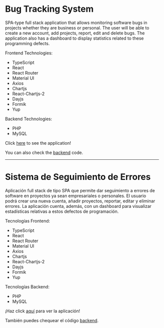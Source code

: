 # Bug Tracking System

SPA-type full stack application that allows monitoring software bugs in projects whether they are business or personal. The user will be able to create a new account, add projects, report, edit and delete bugs. The application also has a dashboard to display statistics related to these programming defects.

Frontend Technologies:

<ul>
  <li>TypeScript</li>
  <li>React</li>
  <li>React Router</li>
  <li>Material UI</li>
  <li>Axios</li>
  <li>Chartjs</li>
  <li>React-Chartjs-2</li>
  <li>Dayjs</li>
  <li>Formik</li>
  <li>Yup</li>
</ul>

Backend Technologies:

<ul>
  <li>PHP</li>
  <li>MySQL</li>
</ul>

Click [here](https://pabloyamakata.github.io/bug-tracking-system-frontend/) to see the application!

You can also check the [backend](https://github.com/pabloyamakata/bug-tracking-system-backend-public) code.

---

# Sistema de Seguimiento de Errores

Aplicación full stack de tipo SPA que permite dar seguimiento a errores de software en proyectos ya sean empresariales o personales. El usuario podrá crear una nueva cuenta, añadir proyectos, reportar, editar y eliminar errores. La aplicación cuenta, además, con un dashboard para visualizar estadísticas relativas a estos defectos de programación.

Tecnologías Frontend:

<ul>
  <li>TypeScript</li>
  <li>React</li>
  <li>React Router</li>
  <li>Material UI</li>
  <li>Axios</li>
  <li>Chartjs</li>
  <li>React-Chartjs-2</li>
  <li>Dayjs</li>
  <li>Formik</li>
  <li>Yup</li>
</ul>

Tecnologías Backend:

<ul>
  <li>PHP</li>
  <li>MySQL</li>
</ul>

¡Haz click [aquí](https://pabloyamakata.github.io/bug-tracking-system-frontend/) para ver la aplicación!

También puedes chequear el código [backend](https://github.com/pabloyamakata/bug-tracking-system-backend-public).
